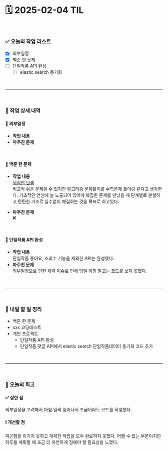 # 🗓️ 2025-02-04 TIL

<br>

### ✅ 오늘의 작업 리스트  
- [x] 외부일정  
- [x] 백준 한 문제  
- [ ] 단일작품 API 완성
    - [ ] elastic search 동기화

<br>

---

<br>

### 📌 작업 상세 내역  

#### 🔹 외부일정
- **작업 내용**<br>
- **마주친 문제**<br>

<br>

#### 🔹 백준 한 문제  
- **작업 내용**<br>
[뒤집힌 덧셈](https://www.acmicpc.net/problem/1357)<br>
비교적 쉬운 문제일 수 있지만 알고리즘 문제풀이를 수학문제 풀이랑 같다고 생각한다. 기초적인 연산에 늘 노출되어 있어야 복잡한 문제를 만났을 때 단계별로 분할하고 탄탄한 기초로 실수없이 해결하는 것을 목표로 하고있다. 

- **마주친 문제**<br>
❌

<br>

#### 🔹 단일작품 API 완성
- **작업 내용**<br>
단일작품 좋아요, 조회수 기능을 제외한 API는 완성했다.
- **마주친 문제**<br>
외부일정으로 인한 체력 이슈로 인해 당일 아침 말고는 코드를 보지 못했다. 
<br>

---

<br>

### 🚀 내일 할 일 정리  

- 백준 한 문제  
- xxx 코딩테스트 
- 개인 프로젝트
    - 단일작품 API 완성
    - 단일작품 댓글 API에서 elastic search 단일작품데이터 동기화 코드 추가

<br>

---

<br>

### 🧐 오늘의 회고  

#### ✅ 잘한 점
외부일정을 고려해서 아침 일찍 일어나서 조금이라도 코드를 작성했다.
#### ❗ 개선할 점
피곤함을 이기지 못하고 계획한 작업을 모두 완료하지 못했다. 어쩔 수 없는 부분이지만 하루를 계획할 때 조금 더 유연하게 정해야 할 필요성을 느꼈다.


<br><br><br>